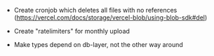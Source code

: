 - Create cronjob which deletes all files with no references (https://vercel.com/docs/storage/vercel-blob/using-blob-sdk#del)
- Create "ratelimiters" for monthly upload

- Make types depend on db-layer, not the other way around
